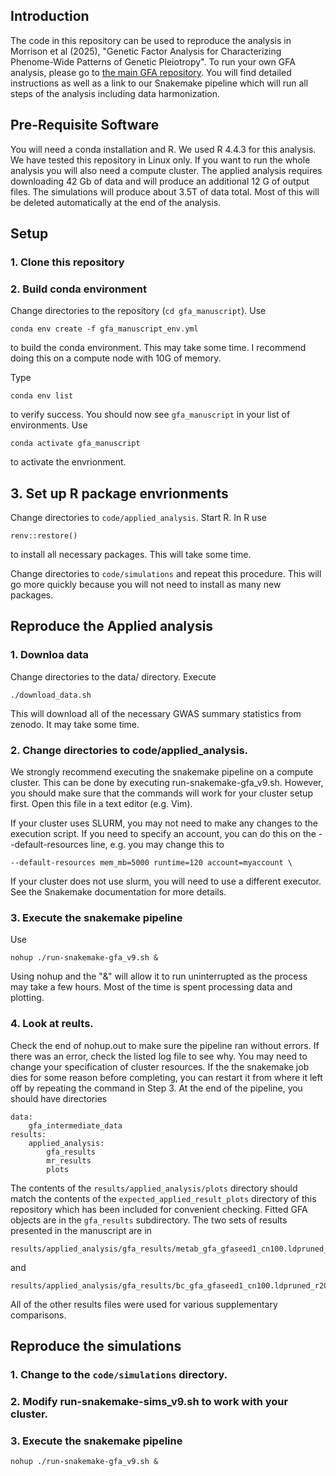 ## Introduction

The code in this repository can be used to reproduce the analysis in Morrison et al (2025), "Genetic Factor Analysis for Characterizing Phenome-Wide Patterns of Genetic Pleiotropy". To run your own GFA analysis, please go to [the main GFA repository](https://github.com/jean997/GFA). You will find detailed instructions as well as a link to our Snakemake pipeline which will run all steps of the analysis including data harmonization. 

## Pre-Requisite Software
You will need a conda installation and R. We used R 4.4.3 for this analysis. We have tested this repository in Linux only. If you want to run the whole 
analysis you will also need a compute cluster. The applied analysis requires downloading 42 Gb of data and will produce an additional 12 G of output files. 
The simulations will produce about 3.5T of data total. Most of this will be deleted automatically at the end of the analysis.

## Setup
### 1. Clone this repository 
### 2. Build conda environment
Change directories to the repository (`cd gfa_manuscript`). Use
```
conda env create -f gfa_manuscript_env.yml
```
to build the conda environment. This may take some time. I recommend doing this on a compute node with 10G of memory.

Type 
```
conda env list
```
to verify success. You should now see `gfa_manuscript` in your list of environments. 
Use 
```
conda activate gfa_manuscript
```
to activate the envrionment. 

## 3. Set up R package envrionments
Change directories to `code/applied_analysis`. Start R. 
In R use
```
renv::restore()
```
to install all necessary packages. This will take some time. 

Change directories to `code/simulations` and repeat this procedure. This
will go more quickly because you will not need to install as many new packages. 


## Reproduce the Applied analysis

### 1. Downloa data 

Change directories to the data/ directory. 
Execute
```
./download_data.sh
```
This will download all of the necessary GWAS summary statistics from zenodo. It may take some time. 

### 2. Change directories to code/applied_analysis. 
We strongly recommend executing the snakemake pipeline on a compute cluster. 
This can be done by executing run-snakemake-gfa_v9.sh. However, you should make sure that 
the commands will work for your cluster setup first. Open this file in a text editor (e.g. Vim). 

If your cluster uses SLURM, you may not need to make any changes to the execution script. 
If you need to specify an account, you can do this on the --default-resources line, e.g. you 
may change this to

```
--default-resources mem_mb=5000 runtime=120 account=myaccount \
```

If your cluster does not use slurm, you will need to use a different executor. See 
the Snakemake documentation for more details. 

### 3. Execute the snakemake pipeline 

Use 

```
nohup ./run-snakemake-gfa_v9.sh &
```

Using nohup and the "&" will allow it to run uninterrupted as the process may take a few hours. 
Most  of the time is spent processing data and plotting. 

### 4. Look at reults. 
Check the end of nohup.out to make sure the pipeline ran without errors. If there was an error, 
check the listed log file to see why. You may need to change your specification of cluster resources. 
If the the snakemake job dies for some reason before completing, you can restart it from where it left off
by repeating the command in Step 3. At the
end of the pipeline, you should have directories

```
data:
    gfa_intermediate_data
results:
    applied_analysis:
        gfa_results
        mr_results
        plots
```

The contents of the `results/applied_analysis/plots` directory should match the contents of the `expected_applied_result_plots` directory of this repository which has
been included for convenient checking. 
Fitted GFA objects are in the `gfa_results` subdirectory. The two sets of results presented in the manuscript are in 
```
results/applied_analysis/gfa_results/metab_gfa_gfaseed1_cn100.ldpruned_r20.01_kb1000_pvalue_jitter0_0.R_ldsc.final.RDS
``` 
and 
```
results/applied_analysis/gfa_results/bc_gfa_gfaseed1_cn100.ldpruned_r20.01_kb1000_pvalue_jitter0_0.R_ldsc.final.RDS
``` 
All of the other results files were used for various supplementary comparisons. 


## Reproduce the simulations 

### 1. Change to the `code/simulations` directory. 
### 2. Modify run-snakemake-sims_v9.sh to work with your cluster. 
### 3. Execute the snakemake pipeline 

```
nohup ./run-snakemake-gfa_v9.sh &
```
